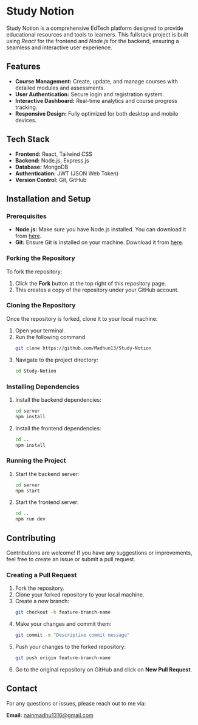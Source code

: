 
# Study Notion

Study Notion is a comprehensive EdTech platform designed to provide educational resources and tools to learners. 
This fullstack project is built using *React* for the frontend and *Node.js* for the backend, ensuring a seamless 
and interactive user experience.

## Features

- **Course Management:** Create, update, and manage courses with detailed modules and assessments.
- **User Authentication:** Secure login and registration system.
- **Interactive Dashboard:** Real-time analytics and course progress tracking.
- **Responsive Design:** Fully optimized for both desktop and mobile devices.

## Tech Stack

- **Frontend:** React, Tailwind CSS
- **Backend:** Node.js, Express.js
- **Database:** MongoDB
- **Authentication:** JWT (JSON Web Token)
- **Version Control:** Git, GitHub

## Installation and Setup

### Prerequisites

- **Node.js:** Make sure you have Node.js installed. You can download it from [here](https://nodejs.org/).
- **Git:** Ensure Git is installed on your machine. Download it from [here](https://git-scm.com/).

### Forking the Repository

To fork the repository:

1. Click the **Fork** button at the top right of this repository page.
2. This creates a copy of the repository under your GitHub account.

### Cloning the Repository

Once the repository is forked, clone it to your local machine:

1. Open your terminal.
2. Run the following command
   ```bash
   git clone https://github.com/Madhun13/Study-Notion
   ```
3. Navigate to the project directory:
   ```bash
   cd Study-Notion
   ```

### Installing Dependencies

1. Install the backend dependencies:
   ```bash
   cd server
   npm install
   ```
2. Install the frontend dependencies:
   ```bash
   cd ..
   npm install
   ```

### Running the Project

1. Start the backend server:
   ```bash
   cd server
   npm start
   ```
2. Start the frontend server:
   ```bash
   cd ..
   npm run dev
   ```

## Contributing

Contributions are welcome! If you have any suggestions or improvements, feel free to create an issue or submit a pull request.

### Creating a Pull Request

1. Fork the repository.
2. Clone your forked repository to your local machine.
3. Create a new branch:
   ```bash
   git checkout -b feature-branch-name
   ```
4. Make your changes and commit them:
   ```bash
   git commit -m "Descriptive commit message"
   ```
5. Push your changes to the forked repository:
   ```bash
   git push origin feature-branch-name
   ```
6. Go to the original repository on GitHub and click on **New Pull Request**.

## Contact

For any questions or issues, please reach out to me via:

**Email:** nainmadhu1316@gmail.com 
